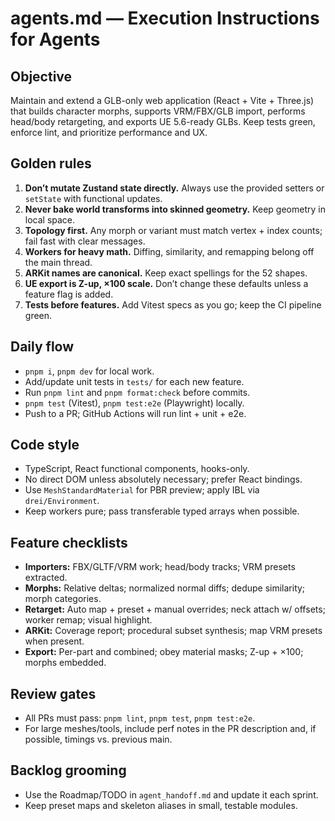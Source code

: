 # agents.md — Execution Instructions for Agents

## Objective
Maintain and extend a GLB-only web application (React + Vite + Three.js) that builds character morphs, supports VRM/FBX/GLB import, performs head/body retargeting, and exports UE 5.6-ready GLBs. Keep tests green, enforce lint, and prioritize performance and UX.

## Golden rules
1. **Don’t mutate Zustand state directly.** Always use the provided setters or `setState` with functional updates.
2. **Never bake world transforms into skinned geometry.** Keep geometry in local space.
3. **Topology first.** Any morph or variant must match vertex + index counts; fail fast with clear messages.
4. **Workers for heavy math.** Diffing, similarity, and remapping belong off the main thread.
5. **ARKit names are canonical.** Keep exact spellings for the 52 shapes.
6. **UE export is Z-up, ×100 scale.** Don’t change these defaults unless a feature flag is added.
7. **Tests before features.** Add Vitest specs as you go; keep the CI pipeline green.

## Daily flow
- `pnpm i`, `pnpm dev` for local work.
- Add/update unit tests in `tests/` for each new feature.
- Run `pnpm lint` and `pnpm format:check` before commits.
- `pnpm test` (Vitest), `pnpm test:e2e` (Playwright) locally.
- Push to a PR; GitHub Actions will run lint + unit + e2e.

## Code style
- TypeScript, React functional components, hooks-only.
- No direct DOM unless absolutely necessary; prefer React bindings.
- Use `MeshStandardMaterial` for PBR preview; apply IBL via `drei/Environment`.
- Keep workers pure; pass transferable typed arrays when possible.

## Feature checklists
- **Importers:** FBX/GLTF/VRM work; head/body tracks; VRM presets extracted.
- **Morphs:** Relative deltas; normalized normal diffs; dedupe similarity; morph categories.
- **Retarget:** Auto map + preset + manual overrides; neck attach w/ offsets; worker remap; visual highlight.
- **ARKit:** Coverage report; procedural subset synthesis; map VRM presets when present.
- **Export:** Per-part and combined; obey material masks; Z-up + ×100; morphs embedded.

## Review gates
- All PRs must pass: `pnpm lint`, `pnpm test`, `pnpm test:e2e`.
- For large meshes/tools, include perf notes in the PR description and, if possible, timings vs. previous main.

## Backlog grooming
- Use the Roadmap/TODO in `agent_handoff.md` and update it each sprint.
- Keep preset maps and skeleton aliases in small, testable modules.
